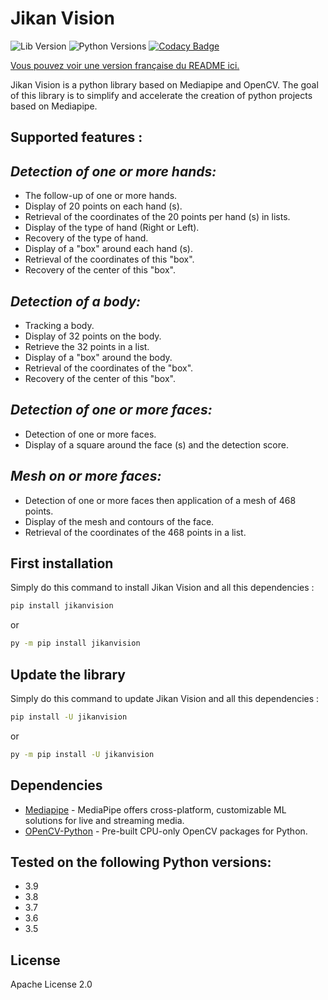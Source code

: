 # Jikan Vision

![Lib Version](https://img.shields.io/pypi/v/jikanvision.svg)
![Python Versions](https://img.shields.io/pypi/pyversions/jikanvision.svg)
[![Codacy Badge](https://app.codacy.com/project/badge/Grade/d56be9b7e37a4913881d6f154f780332)](https://www.codacy.com/gh/JikanDev/jikanvision/dashboard?utm_source=github.com&amp;utm_medium=referral&amp;utm_content=JikanDev/jikanvision&amp;utm_campaign=Badge_Grade)

[Vous pouvez voir une version française du README ici.](https://github.com/JikanDev/jikanvision/blob/main/README.md)

Jikan Vision is a python library based on Mediapipe and OpenCV. The goal of this library is to simplify and accelerate the creation of python projects based on Mediapipe.

## Supported features :
## _Detection of one or more hands:_
- The follow-up of one or more hands.
- Display of 20 points on each hand (s).
- Retrieval of the coordinates of the 20 points per hand (s) in lists.
- Display of the type of hand (Right or Left).
- Recovery of the type of hand.
- Display of a "box" around each hand (s).
- Retrieval of the coordinates of this "box".
- Recovery of the center of this "box".

## _Detection of a body:_
- Tracking a body.
- Display of 32 points on the body.
- Retrieve the 32 points in a list.
- Display of a "box" around the body.
- Retrieval of the coordinates of the "box".
- Recovery of the center of this "box".

## _Detection of one or more faces:_
- Detection of one or more faces.
- Display of a square around the face (s) and the detection score.

## _Mesh on or more faces:_
- Detection of one or more faces then application of a mesh of 468 points.
- Display of the mesh and contours of the face.
- Retrieval of the coordinates of the 468 points in a list.

## First installation
Simply do this command to install Jikan Vision and all this dependencies :

```sh
pip install jikanvision
```

or

```sh
py -m pip install jikanvision
```

## Update the library

Simply do this command to update Jikan Vision and all this dependencies :

```sh
pip install -U jikanvision
```

or

```sh
py -m pip install -U jikanvision
```

## Dependencies
- [Mediapipe](https://pypi.org/project/mediapipe/) - MediaPipe offers cross-platform, customizable ML solutions for live and streaming media.
- [OPenCV-Python](https://pypi.org/project/opencv-python/) - Pre-built CPU-only OpenCV packages for Python.

## Tested on the following Python versions:

- 3.9
- 3.8
- 3.7
- 3.6
- 3.5

## License

Apache License 2.0

